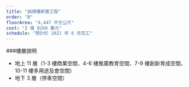 ```yaml
---
title: "誠樸樓新建工程"
order: "B"
floorArea: "4,447 平方公尺"
cost: "2 億 8260 萬元"
schedule: "預計於 2021 年 6 月完工"
---
```


###樓層說明
- 地上 11 層（1-3 樓商業空間、4-6 樓推廣教育空間、7-9 樓創新育成空間、10-11 樓多用途及會空間）
- 地下 3 層（停車空間）
